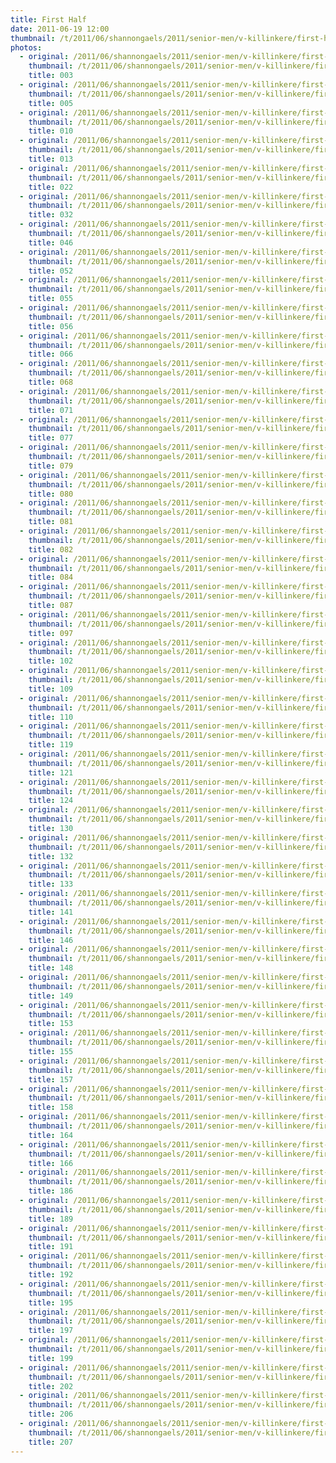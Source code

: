 ```yaml
---
title: First Half
date: 2011-06-19 12:00
thumbnail: /t/2011/06/shannongaels/2011/senior-men/v-killinkere/first-half/003.jpg
photos:
  - original: /2011/06/shannongaels/2011/senior-men/v-killinkere/first-half/003.jpg
    thumbnail: /t/2011/06/shannongaels/2011/senior-men/v-killinkere/first-half/003.jpg
    title: 003
  - original: /2011/06/shannongaels/2011/senior-men/v-killinkere/first-half/005.jpg
    thumbnail: /t/2011/06/shannongaels/2011/senior-men/v-killinkere/first-half/005.jpg
    title: 005
  - original: /2011/06/shannongaels/2011/senior-men/v-killinkere/first-half/010.jpg
    thumbnail: /t/2011/06/shannongaels/2011/senior-men/v-killinkere/first-half/010.jpg
    title: 010
  - original: /2011/06/shannongaels/2011/senior-men/v-killinkere/first-half/013.jpg
    thumbnail: /t/2011/06/shannongaels/2011/senior-men/v-killinkere/first-half/013.jpg
    title: 013
  - original: /2011/06/shannongaels/2011/senior-men/v-killinkere/first-half/022.jpg
    thumbnail: /t/2011/06/shannongaels/2011/senior-men/v-killinkere/first-half/022.jpg
    title: 022
  - original: /2011/06/shannongaels/2011/senior-men/v-killinkere/first-half/032.jpg
    thumbnail: /t/2011/06/shannongaels/2011/senior-men/v-killinkere/first-half/032.jpg
    title: 032
  - original: /2011/06/shannongaels/2011/senior-men/v-killinkere/first-half/046.jpg
    thumbnail: /t/2011/06/shannongaels/2011/senior-men/v-killinkere/first-half/046.jpg
    title: 046
  - original: /2011/06/shannongaels/2011/senior-men/v-killinkere/first-half/052.jpg
    thumbnail: /t/2011/06/shannongaels/2011/senior-men/v-killinkere/first-half/052.jpg
    title: 052
  - original: /2011/06/shannongaels/2011/senior-men/v-killinkere/first-half/055.jpg
    thumbnail: /t/2011/06/shannongaels/2011/senior-men/v-killinkere/first-half/055.jpg
    title: 055
  - original: /2011/06/shannongaels/2011/senior-men/v-killinkere/first-half/056.jpg
    thumbnail: /t/2011/06/shannongaels/2011/senior-men/v-killinkere/first-half/056.jpg
    title: 056
  - original: /2011/06/shannongaels/2011/senior-men/v-killinkere/first-half/066.jpg
    thumbnail: /t/2011/06/shannongaels/2011/senior-men/v-killinkere/first-half/066.jpg
    title: 066
  - original: /2011/06/shannongaels/2011/senior-men/v-killinkere/first-half/068.jpg
    thumbnail: /t/2011/06/shannongaels/2011/senior-men/v-killinkere/first-half/068.jpg
    title: 068
  - original: /2011/06/shannongaels/2011/senior-men/v-killinkere/first-half/071.jpg
    thumbnail: /t/2011/06/shannongaels/2011/senior-men/v-killinkere/first-half/071.jpg
    title: 071
  - original: /2011/06/shannongaels/2011/senior-men/v-killinkere/first-half/077.jpg
    thumbnail: /t/2011/06/shannongaels/2011/senior-men/v-killinkere/first-half/077.jpg
    title: 077
  - original: /2011/06/shannongaels/2011/senior-men/v-killinkere/first-half/079.jpg
    thumbnail: /t/2011/06/shannongaels/2011/senior-men/v-killinkere/first-half/079.jpg
    title: 079
  - original: /2011/06/shannongaels/2011/senior-men/v-killinkere/first-half/080.jpg
    thumbnail: /t/2011/06/shannongaels/2011/senior-men/v-killinkere/first-half/080.jpg
    title: 080
  - original: /2011/06/shannongaels/2011/senior-men/v-killinkere/first-half/081.jpg
    thumbnail: /t/2011/06/shannongaels/2011/senior-men/v-killinkere/first-half/081.jpg
    title: 081
  - original: /2011/06/shannongaels/2011/senior-men/v-killinkere/first-half/082.jpg
    thumbnail: /t/2011/06/shannongaels/2011/senior-men/v-killinkere/first-half/082.jpg
    title: 082
  - original: /2011/06/shannongaels/2011/senior-men/v-killinkere/first-half/084.jpg
    thumbnail: /t/2011/06/shannongaels/2011/senior-men/v-killinkere/first-half/084.jpg
    title: 084
  - original: /2011/06/shannongaels/2011/senior-men/v-killinkere/first-half/087.jpg
    thumbnail: /t/2011/06/shannongaels/2011/senior-men/v-killinkere/first-half/087.jpg
    title: 087
  - original: /2011/06/shannongaels/2011/senior-men/v-killinkere/first-half/097.jpg
    thumbnail: /t/2011/06/shannongaels/2011/senior-men/v-killinkere/first-half/097.jpg
    title: 097
  - original: /2011/06/shannongaels/2011/senior-men/v-killinkere/first-half/102.jpg
    thumbnail: /t/2011/06/shannongaels/2011/senior-men/v-killinkere/first-half/102.jpg
    title: 102
  - original: /2011/06/shannongaels/2011/senior-men/v-killinkere/first-half/109.jpg
    thumbnail: /t/2011/06/shannongaels/2011/senior-men/v-killinkere/first-half/109.jpg
    title: 109
  - original: /2011/06/shannongaels/2011/senior-men/v-killinkere/first-half/110.jpg
    thumbnail: /t/2011/06/shannongaels/2011/senior-men/v-killinkere/first-half/110.jpg
    title: 110
  - original: /2011/06/shannongaels/2011/senior-men/v-killinkere/first-half/119.jpg
    thumbnail: /t/2011/06/shannongaels/2011/senior-men/v-killinkere/first-half/119.jpg
    title: 119
  - original: /2011/06/shannongaels/2011/senior-men/v-killinkere/first-half/121.jpg
    thumbnail: /t/2011/06/shannongaels/2011/senior-men/v-killinkere/first-half/121.jpg
    title: 121
  - original: /2011/06/shannongaels/2011/senior-men/v-killinkere/first-half/124.jpg
    thumbnail: /t/2011/06/shannongaels/2011/senior-men/v-killinkere/first-half/124.jpg
    title: 124
  - original: /2011/06/shannongaels/2011/senior-men/v-killinkere/first-half/130.jpg
    thumbnail: /t/2011/06/shannongaels/2011/senior-men/v-killinkere/first-half/130.jpg
    title: 130
  - original: /2011/06/shannongaels/2011/senior-men/v-killinkere/first-half/132.jpg
    thumbnail: /t/2011/06/shannongaels/2011/senior-men/v-killinkere/first-half/132.jpg
    title: 132
  - original: /2011/06/shannongaels/2011/senior-men/v-killinkere/first-half/133.jpg
    thumbnail: /t/2011/06/shannongaels/2011/senior-men/v-killinkere/first-half/133.jpg
    title: 133
  - original: /2011/06/shannongaels/2011/senior-men/v-killinkere/first-half/141.jpg
    thumbnail: /t/2011/06/shannongaels/2011/senior-men/v-killinkere/first-half/141.jpg
    title: 141
  - original: /2011/06/shannongaels/2011/senior-men/v-killinkere/first-half/146.jpg
    thumbnail: /t/2011/06/shannongaels/2011/senior-men/v-killinkere/first-half/146.jpg
    title: 146
  - original: /2011/06/shannongaels/2011/senior-men/v-killinkere/first-half/148.jpg
    thumbnail: /t/2011/06/shannongaels/2011/senior-men/v-killinkere/first-half/148.jpg
    title: 148
  - original: /2011/06/shannongaels/2011/senior-men/v-killinkere/first-half/149.jpg
    thumbnail: /t/2011/06/shannongaels/2011/senior-men/v-killinkere/first-half/149.jpg
    title: 149
  - original: /2011/06/shannongaels/2011/senior-men/v-killinkere/first-half/153.jpg
    thumbnail: /t/2011/06/shannongaels/2011/senior-men/v-killinkere/first-half/153.jpg
    title: 153
  - original: /2011/06/shannongaels/2011/senior-men/v-killinkere/first-half/155.jpg
    thumbnail: /t/2011/06/shannongaels/2011/senior-men/v-killinkere/first-half/155.jpg
    title: 155
  - original: /2011/06/shannongaels/2011/senior-men/v-killinkere/first-half/157.jpg
    thumbnail: /t/2011/06/shannongaels/2011/senior-men/v-killinkere/first-half/157.jpg
    title: 157
  - original: /2011/06/shannongaels/2011/senior-men/v-killinkere/first-half/158.jpg
    thumbnail: /t/2011/06/shannongaels/2011/senior-men/v-killinkere/first-half/158.jpg
    title: 158
  - original: /2011/06/shannongaels/2011/senior-men/v-killinkere/first-half/164.jpg
    thumbnail: /t/2011/06/shannongaels/2011/senior-men/v-killinkere/first-half/164.jpg
    title: 164
  - original: /2011/06/shannongaels/2011/senior-men/v-killinkere/first-half/166.jpg
    thumbnail: /t/2011/06/shannongaels/2011/senior-men/v-killinkere/first-half/166.jpg
    title: 166
  - original: /2011/06/shannongaels/2011/senior-men/v-killinkere/first-half/186.jpg
    thumbnail: /t/2011/06/shannongaels/2011/senior-men/v-killinkere/first-half/186.jpg
    title: 186
  - original: /2011/06/shannongaels/2011/senior-men/v-killinkere/first-half/189.jpg
    thumbnail: /t/2011/06/shannongaels/2011/senior-men/v-killinkere/first-half/189.jpg
    title: 189
  - original: /2011/06/shannongaels/2011/senior-men/v-killinkere/first-half/191.jpg
    thumbnail: /t/2011/06/shannongaels/2011/senior-men/v-killinkere/first-half/191.jpg
    title: 191
  - original: /2011/06/shannongaels/2011/senior-men/v-killinkere/first-half/192.jpg
    thumbnail: /t/2011/06/shannongaels/2011/senior-men/v-killinkere/first-half/192.jpg
    title: 192
  - original: /2011/06/shannongaels/2011/senior-men/v-killinkere/first-half/195.jpg
    thumbnail: /t/2011/06/shannongaels/2011/senior-men/v-killinkere/first-half/195.jpg
    title: 195
  - original: /2011/06/shannongaels/2011/senior-men/v-killinkere/first-half/197.jpg
    thumbnail: /t/2011/06/shannongaels/2011/senior-men/v-killinkere/first-half/197.jpg
    title: 197
  - original: /2011/06/shannongaels/2011/senior-men/v-killinkere/first-half/199.jpg
    thumbnail: /t/2011/06/shannongaels/2011/senior-men/v-killinkere/first-half/199.jpg
    title: 199
  - original: /2011/06/shannongaels/2011/senior-men/v-killinkere/first-half/202.jpg
    thumbnail: /t/2011/06/shannongaels/2011/senior-men/v-killinkere/first-half/202.jpg
    title: 202
  - original: /2011/06/shannongaels/2011/senior-men/v-killinkere/first-half/206.jpg
    thumbnail: /t/2011/06/shannongaels/2011/senior-men/v-killinkere/first-half/206.jpg
    title: 206
  - original: /2011/06/shannongaels/2011/senior-men/v-killinkere/first-half/207.jpg
    thumbnail: /t/2011/06/shannongaels/2011/senior-men/v-killinkere/first-half/207.jpg
    title: 207
---
```

